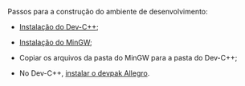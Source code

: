 Passos para a construção do ambiente de desenvolvimento:

* [Instalação do Dev-C++](http://sourceforge.net/projects/dev-cpp/files/Binaries/Dev-C%2B%2B%204.9.9.2/devcpp-4.9.9.2_setup.exe/download?use_mirror=nbtelecom);

* [Instalação do MinGW](http://sourceforge.net/projects/mingw/files/OldFiles/MinGW%205.1.6/);

* Copiar os arquivos da pasta do MinGW para a pasta do Dev-C++;

* No Dev-C++, [instalar o devpak Allegro](http://sourceforge.net/projects/alleg/files/allegro-bin/4.2.1/allegro-4.2.1-1mol.DevPak/download?use_mirror=nbtelecom).
